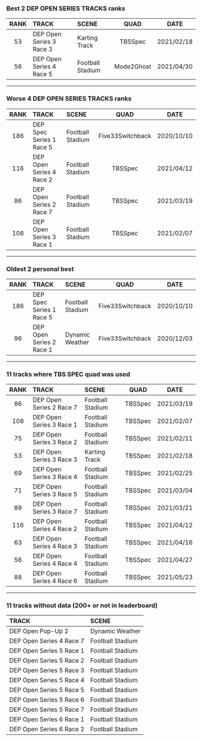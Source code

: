 ### Best 2 DEP OPEN SERIES TRACKS ranks
|RANK|TRACK|SCENE|QUAD|DATE|
|:---:|:---|:---|:---:|:---:|
|53|DEP Open Series 3 Race 3|Karting Track|TBSSpec|2021/02/18|
|56|DEP Open Series 4 Race 5|Football Stadium|Mode2Ghost|2021/04/30|
---
### Worse 4 DEP OPEN SERIES TRACKS ranks
|RANK|TRACK|SCENE|QUAD|DATE|
|:---:|:---|:---|:---:|:---:|
|186|DEP Spec Series 1 Race 5|Football Stadium|Five33Switchback|2020/10/10|
|116|DEP Open Series 4 Race 2|Football Stadium|TBSSpec|2021/04/12|
|86|DEP Open Series 2 Race 7|Football Stadium|TBSSpec|2021/03/19|
|108|DEP Open Series 3 Race 1|Football Stadium|TBSSpec|2021/02/07|
---
### Oldest 2 personal best
|RANK|TRACK|SCENE|QUAD|DATE|
|:---:|:---|:---|:---:|:---:|
|186|DEP Spec Series 1 Race 5|Football Stadium|Five33Switchback|2020/10/10|
|96|DEP Open Series 2 Race 1|Dynamic Weather|Five33Switchback|2020/12/03|
---
### 11 tracks where TBS SPEC quad was used
|RANK|TRACK|SCENE|QUAD|DATE|
|:---:|:---|:---|:---:|:---:|
|86|DEP Open Series 2 Race 7|Football Stadium|TBSSpec|2021/03/19|
|108|DEP Open Series 3 Race 1|Football Stadium|TBSSpec|2021/02/07|
|75|DEP Open Series 3 Race 2|Football Stadium|TBSSpec|2021/02/11|
|53|DEP Open Series 3 Race 3|Karting Track|TBSSpec|2021/02/18|
|69|DEP Open Series 3 Race 4|Football Stadium|TBSSpec|2021/02/25|
|71|DEP Open Series 3 Race 5|Football Stadium|TBSSpec|2021/03/04|
|89|DEP Open Series 3 Race 7|Football Stadium|TBSSpec|2021/03/21|
|116|DEP Open Series 4 Race 2|Football Stadium|TBSSpec|2021/04/12|
|63|DEP Open Series 4 Race 3|Football Stadium|TBSSpec|2021/04/16|
|56|DEP Open Series 4 Race 4|Football Stadium|TBSSpec|2021/04/27|
|88|DEP Open Series 4 Race 6|Football Stadium|TBSSpec|2021/05/23|
---
### 11 tracks without data (200+ or not in leaderboard)
|TRACK|SCENE|
|:---|:---|
|DEP Open Pop-Up 2|Dynamic Weather|
|DEP Open Series 4 Race 7|Football Stadium|
|DEP Open Series 5 Race 1|Football Stadium|
|DEP Open Series 5 Race 2|Football Stadium|
|DEP Open Series 5 Race 3|Football Stadium|
|DEP Open Series 5 Race 4|Football Stadium|
|DEP Open Series 5 Race 5|Football Stadium|
|DEP Open Series 5 Race 6|Football Stadium|
|DEP Open Series 5 Race 7|Football Stadium|
|DEP Open Series 6 Race 1|Football Stadium|
|DEP Open Series 6 Race 2|Football Stadium|
